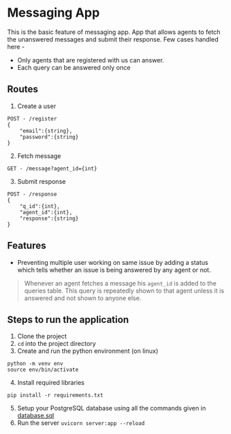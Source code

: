 # Messaging App

This is the basic feature of messaging app. App that allows agents to fetch the unanswered messages and submit their response. Few cases handled here -
* Only agents that are registered with us can answer.
* Each query can be answered only once

## Routes

1. Create a user 
```
POST - /register
{
    "email":{string},
    "password":{string}
}
```
2. Fetch message
```
GET - /message?agent_id={int}
```
3. Submit response
```
POST - /response
{
    "q_id":{int},
    "agent_id":{int},
    "response":{string}
}
```
## Features

* Preventing multiple user working on same issue by adding a status which tells whether an issue is being answered by any agent or not.
> Whenever an agent fetches a message his `agent_id` is added to the queries table. This query is repeatedly shown to that agent unless it is answered and not shown to anyone else.

## Steps to run the application

1. Clone the project
2. `cd` into the project directory
3. Create and run the python environment (on linux)
```
python -m venv env
source env/bin/activate
```
4. Install required libraries 
```
pip install -r requirements.txt
```
5. Setup your PostgreSQL database using all the commands given in [database.sql](/database.sql)
6. Run the server `uvicorn server:app --reload`

